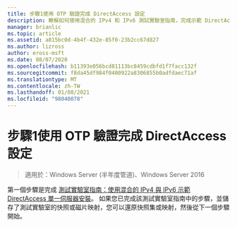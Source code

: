 ```yaml
---
title: 步驟1使用 OTP 驗證完成 DirectAccess 設定
description: 瞭解如何使用混合的 IPv4 和 IPv6 測試實驗室指南，完成示範 DirectAccess 單一伺服器設定。
manager: brianlic
ms.topic: article
ms.assetid: a815bc0d-4b4f-432e-85f0-23b2cc67d827
ms.author: lizross
author: eross-msft
ms.date: 08/07/2020
ms.openlocfilehash: b11393e056bcd81113bc8459cdbfd1f7facc132f
ms.sourcegitcommit: f8da45df984f0400922a8306855b0adfdaec71af
ms.translationtype: MT
ms.contentlocale: zh-TW
ms.lasthandoff: 01/08/2021
ms.locfileid: "98040078"
---
```

# <a name="step-1-complete-the-directaccess-configuration-with-otp-authentication"></a>步驟1使用 OTP 驗證完成 DirectAccess 設定

>適用於：Windows Server (半年度管道)、Windows Server 2016

第一個步驟是完成 [測試實驗室指南：使用混合的 IPv4 與 IPv6 示範 DirectAccess 單一伺服器安裝](https://go.microsoft.com/fwlink/p/?LinkId=237004)。 如果您已完成該測試實驗室指南中的步驟，並儲存了測試實驗室的快照或磁片映射，您可以還原快照集或映射，然後從下一個步驟開始。



